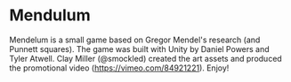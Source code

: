 Mendulum
========

Mendelum is a small game based on Gregor Mendel's research (and Punnett squares). The game was built with Unity by Daniel Powers and Tyler Atwell. Clay Miller (@smockled) created the art assets and produced the promotional video (https://vimeo.com/84921221). Enjoy!
